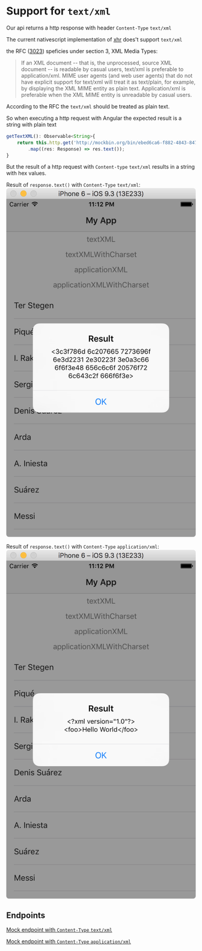 # Support for `text/xml`

Our api returns a http response with header `Content-Type` `text/xml`

The current nativescript implementation of [xhr](https://github.com/NativeScript/NativeScript/blob/master/tns-core-modules/xhr/xhr.ts#L131) does't support `text/xml` 

the RFC ([3023](http://www.rfc-editor.org/rfc/rfc3023.txt)) speficies under section 3, XML Media Types:
> If an XML document -- that is, the unprocessed, source XML document -- is readable by casual users, text/xml is preferable to application/xml. MIME user agents (and web user agents) that do not have explicit support for text/xml will treat it as text/plain, for example, by displaying the XML MIME entity as plain text. Application/xml is preferable when the XML MIME entity is unreadable by casual users.

According to the RFC the `text/xml` should be treated as plain text. 

So when executing a http request with Angular the expected result is a string with plain text
```typescript
getTextXML(): Observable<String>{
    return this.http.get('http://mockbin.org/bin/ebed6ca6-f882-4843-847d-b5d6767116d9')
        .map((res: Response) => res.text());
}
```

But the result of a http request with `Content-type` `text/xml` results in a string with hex values.

Result of `response.text()` with `Content-Type` `text/xml`:
![text/xml](./media/textxml.png)

Result of `response.text()` with `Content-Type` `application/xml`:
![application/xml](./media/applicationxml.png)

## Endpoints
[Mock endpoint with `Content-Type` `text/xml`](http://mockbin.org/bin/ebed6ca6-f882-4843-847d-b5d6767116d9/view)

[Mock endpoint with `Content-Type` `application/xml`](http://mockbin.org/bin/f2b097e0-8ee0-4366-b4e9-b5343acfedd8/view)
